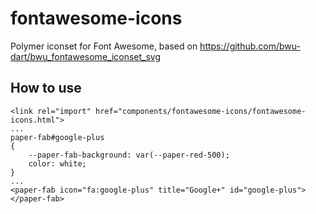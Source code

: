 # fontawesome-icons
Polymer iconset for Font Awesome, based on https://github.com/bwu-dart/bwu_fontawesome_iconset_svg

## How to use
```
<link rel="import" href="components/fontawesome-icons/fontawesome-icons.html">
...
paper-fab#google-plus
{
	--paper-fab-background: var(--paper-red-500);
	color: white;
}
...
<paper-fab icon="fa:google-plus" title="Google+" id="google-plus"></paper-fab>
```
